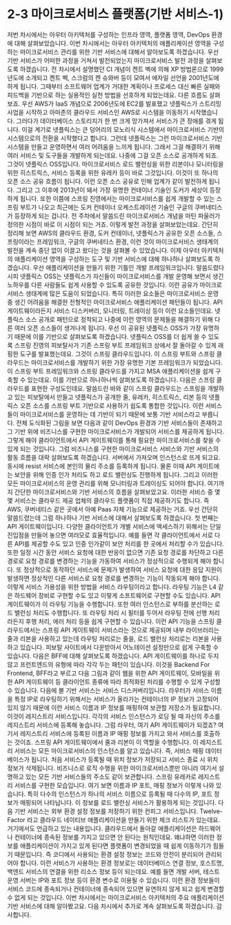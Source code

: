 # 2-3 마이크로서비스 플랫폼(기반 서비스-1)

저번 차시에서는 아우터 아키텍처를 구성하는 인프라 영역, 플랫폼 영역, DevOps 환경에 대해 살펴보았습니다.
이번 차시에서는 아우터 아키텍처의 애플리케이션 영역을 구성하는 마이크로서비스 관리를 위한 기반 서비스에 대해서 알아보도록 하겠습니다.
우선 기반 서비스가 어떠한 과정을 거쳐서 발전되었는지 마이크로서비스 발전 과정을 살펴보도록 하겠습니다.
전 차시에서 설명했던 CI 개념이 켄트 벡에 의해 XP 방법론으로 1999년도에 소개되고 켄트 벡, 스크럼의 켄 슈와버 등이 모여서 에자일 선언을 2001년도에 하게 됩니다.
그때부터 소프트웨어 업계가 거대한 계획이나 프로세스 대신 빠른 실패와 피드백을 기반으로 하는 실용적인 실천 방법을 선호하게 되었는데요.
다른 흐름도 살펴보죠. 우선 AWS가 IaaS 개념으로 2006년도에 EC2를 발표했고 넷플릭스가 스트리밍 사업을 시작하고 아마존의 클라우드 서비스인 AWS로 시스템을 이동하기 시작했습니다.
그러다가 데이터베이스 스토리지가 한 번 크게 망가져서 서비스가 큰 장애를 겪게 됩니다.
이걸 계기로 넷플릭스는 큰 덩어리의 모노리식 시스템에서 마이크로서비스 기반의 시스템으로의 전환을 시작했다고 합니다.
그런데 넷플릭스는 그런 마이크로서비스 기반 시스템을 만들고 운영하면서 여러 어려움을 느끼게 됩니다.
그래서 그걸 해결하기 위해 여러 서비스 및 도구들을 개발하게 되는데요. 나중에 그걸 오픈 소스로 공개하게 되죠. 그것이 넷플릭스 OSS입니다.
마이크로서비스 로드 밸런싱을 위한 리본이나 모니터링을 위한 히스트릭스, 서비스 등록을 위한 유레카 등이 바로 그것입니다.
이것이 또 하나의 오픈 소스 공유 흐름이 됩니다. 이런 오픈 소스 공유로 인해 업계가 같이 발전하게 됩니다.
그리고 그 이후에 2013년이 돼서 가장 유명한 컨테이너 기술인 도커가 세상이 등장하게 됩니다.
또한 이쯤에 스프링 진영에서는 마이크로서비스를 쉽게 개발할 수 있는 스프링 부트가 나오고 최근에는 도커 컨테이너 오케스트레이션 기술인 구글의 쿠버네티스가 등장하게 되는 겁니다.
전 주차에서 말씀드린 마이크로서비스 개념을 마틴 파울러가 정의한 시점이 바로 이 시점이 되는 거죠.
이렇게 발전 과정을 살펴보았는데요. 간단히 정리해 보면 AWS의 클라우드 환경, 도커 컨테이너, 넷플릭스가 공유한 오픈 소스들, 스프링이라는 프레임워크, 구글의 쿠버네티스 환경,
이런 것이 마이크로서비스 생태계의 발전을 계속 중단 없이 이끌고 왔다는 것을 살펴볼 수 있었습니다.
이제 아우터 아키텍처의 애플리케이션 영역을 구성하는 도구 및 기반 서비스에 대해 하나하나 살펴보도록 하겠습니다.
우선 애플리케이션을 만들기 위한 기틀인 개발 프레임워크입니다.
말씀드렸다시피 넷플릭스 OSS는 넷플릭스가 자신들이 마이크로서비스를 개발 운영해 보면서 생긴 노하우를 다른 사람들도 쉽게 사용할 수 있도록 공유한 것입니다.
이런 공유가 마이크로서비스 생태계에 많은 도움이 되었습니다.
특히 이러한 요소들은 마이크로서비스 운영 중 생긴 어려움을 해결한 전형적인 마이크로서비스 애플리케이션 패턴들이 됩니다.
API 게이트웨이라든지 서비스 디스커버리, 모니터링, 트레이싱 등이 이런 요소들인데요.
넷플릭스 소스 공개로 패턴으로 정착되고 나중에 이런 영역의 문제들을 해결하기 위해 다른 여러 오픈 소스들이 생겨나게 됩니다.
우선 이 공유된 넷플릭스 OSS가 가장 유명하기 때문에 이를 기반으로 살펴보도록 하겠습니다.
넷플릭스 OSS를 더 쉽게 쓸 수 있도록 스프링 진영의 피보탈사가 기존 스프링 부트 프레임워크 상에서 잘 돌아갈 수 있게 래핑한 도구를 발표했는데요.
그것이 스프링 클라우드입니다. 이 스프링 부트와 스프링 클라우드는 마이크로서비스를 개발하기 위한 가장 유명한 기본 프레임워크가 되었습니다.
이 스프링 부트 프레임워크와 스프링 클라우드를 가지고 MSA 애플리케이션을 쉽게 구축할 수 있는데요. 이를 기반으로 하나하나씩 살펴보도록 하겠습니다.
다음은 스프링 클라우드를 표현한 구성도인데요. 말씀드린 바와 같이 스프링 클라우드는 스프링을 개발하고 있는 피보탈에서 만들고
넷플릭스가 공개한 줄, 유레카, 히스트릭스, 리본 등의 넷플릭스 오픈 소스를 스프링 부트 기반으로 사용하기 쉽도록 통합한 것입니다.
이런 서비스들이 마이크로서비스를 운영하는 데 기반이 되기 때문에 보통 기반 서비스라고 부릅니다.
전체 도식화된 그림을 보면 다음과 같이 DevOps 환경과 기반 서비스들이 존재하고 그 기반 위에 비즈니스를 구현한 마이크로서비스가 개발되어 서비스를 제공하게 됩니다.
그렇게 해야 클라이언트에서 API 게이트웨이를 통해 필요한 마이크로서비스를 찾을 수 있게 되는 것입니다.
그럼 비즈니스를 구현한 마이크로서비스 서비스와 기반 서비스의 활동 흐름을 대략 살펴보도록 하겠습니다.
서버에서 가져오며 인스턴스로 뜨게 되고요. 동시에 resist 서비스에 본인의 물리 주소를 등록하게 됩니다.
물론 이때 API 게이트에는 보안을 위해 인증 인가 처리도 하고 로드 밸런싱도 진행하게 됩니다.
그리고 이러한 모든 마이크로서비스의 운영 관리를 위해 모니터링과 트레이싱도 되어야 합니다.
여기까지 간단한 마이크로서비스와 기반 서비스의 흐름을 살펴보았고요.
이러한 서비스 중 몇몇 서비스는 클라우드 제공 업체의 클라우드 플랫폼이 직접 제공하기도 합니다. 즉 AWS, 쿠버네티스 같은 곳에서 아예 Paas 자체 기능으로 제공하는 거죠.
우선 간단히 말씀드렸는데 그럼 하나하나 기반 서비스에 대해서 살펴보도록 하겠습니다. 첫 번째는 API 게이트웨이입니다.
다양한 클라이언트가 개별 서비스에 액세스하기 위해서는 단일 진입점을 만들어 놓으면 여러모로 효율적입니다.
예를 들면 각 클라이언트에서 서로 다른 API를 제공할 수도 있고 인증 인가같이 보안 처리를 한 곳에서 처리할 수가 있습니다.
또한 일정 시간 동안 서비스 요청에 대한 반응이 없으면 기존 요청 경로를 차단하고 다른 경로로 요청 경로를 변경하는 기능을 가동하여 서비스가 정상적으로 수행되게 해야 합니다.
또 정상적으로 동작하던 서비스에 문제가 발생하여 서비스 요청에 대한 응답 지원이 발생하면 정상적인 다른 서비스로 요청 경로를 변경하는 기능이 작동되게 해야 합니다.
이렇게 서비스 가용성을 위한 방법을 서비스 라우팅이라고 합니다. 라우팅 기능은 L4 같은 하드웨어 장비로 구현할 수도 있고 이렇게 소프트웨어로 구현할 수도 있습니다.
API 게이트웨이가 이 라우팅 기능을 수행합니다. 또한 여러 인스턴스로 부하를 분산하는 로드 밸런싱 처리도 수행합니다.
또 라우팅 처리 시 필터를 두어서 라우팅 전에 선행 처리라든지 후행 처리, 에러 처리 등을 쉽게 구현할 수 있습니다.
이런 API 기능을 스프링 클라우드에서는 스프링 API 게이트웨이 서비스라는 것으로 제공되며
내부 라이브러리는 줄과 리본을 사용하고 있는데 라우팅 처리로는 줄을, 로드 밸런싱 처리로는 리본을 사용하고 있습니다.
피보탈 사이트에서 다운받아서 어노테이션 설정만으로 쉽게 구축할 수 있습니다.
다음은 BFF에 대해 살펴보도록 하겠습니다. API 게이트웨이를 하나로 두지 않고 프런트엔드의 유형에 따라 각각 두는 패턴이 있습니다.
이것을 Backend For Frontend, BFF라고 부르고 다음 그림과 같이 웹을 위한 API 게이트웨이, 모바일을 위한 API 게이트웨이 등
클라이언트 종류에 따라 최적화된 처리를 수행할 수 있게 구성할 수 있습니다.
다음에 볼 기반 서비스는 서비스 디스커버리입니다. 라우터가 서비스 이름을 특정 IP로 라우팅하기 위해서는 서비스가 올라가는 컨테이너의 IP 정보가 고정되어 있지 않기 때문에
이런 서비스 이름과 IP 정보를 매핑하여 보관할 저장소가 필요합니다. 이것이 레지스트리 서비스입니다.
각각의 서비스 인스턴스가 로딩 될 때 자신의 주소를 레지스트리 서비스에 등록해 놓습니다.
그럼 라우터, 여기 API 게이트웨이가 되겠죠? 여기서 레지스트리 서비스에 등록된 이름과 IP 매핑 정보를 가지고 와서 서비스를 호출하는 것이죠.
스프링 API 게이트웨이에서 줄과 리본이 이 역할을 수행합니다. 이 레지스트리 서비스는 모든 마이크로서비스의 인스턴스를 알고 있습니다.
즉, 서비스 매핑 데이터베이스가 됩니다. 처음 서비스가 등록될 때 위치 정보가 저장되고 서비스 종료 시 위치 정보가 삭제됩니다.
비즈니스로 로직 수행을 위한 마이크로서비스뿐만 아니라 여기서 설명하고 있는 모든 기반 서비스들의 주소도 같이 보관합니다.
스프링 유레카로 레지스트리 서비스를 구현한 모습입니다. 여기 보면 이름과 IP 포트, 매핑 정보가 이렇게 나와 있습니다.
특히 다수의 인스턴스가 하나의 서비스 이름으로 등록될 때 다수의 IP, 포트 정보가 매핑되어 나타납니다. 이 정보를 로드 밸런싱 서비스가 활용하게 되는 것입니다.
다음 기반 서비스는 외부 환경 설정 정보를 저장하기 위한 컨피그 서비스입니다. Twelve-Factor 라고 클라우드 네이티브 애플리케이션을 만들기 위한 체크 리스트가 있는데요.
거기에서도 언급하고 있는 내용입니다. 클라우드에서 돌아갈 애플리케이션은 하드웨어나 컨테이너에 종속된 정보를 가지고 있으면 안 된다는 원칙인데요.
왜냐하면 이러한 정보를 애플리케이션이 가지고 있게 된다면 플랫폼이 변경되었을 때 쉽게 이동하기가 힘들기 때문입니다.
즉 코디에서 사용되는 환경 설정 정보는 코드와 안전이 분리되어 관리되어야 합니다.
이런 서비스가 사용하는 환경 정보로는 데이터베이스 연결 정보, 호스트명, 백엔드 서비스의 연결을 위한 리소스 정보 등이 되는데요.
예를 들면 개발 서버, 테스트 운영 서버는 IP와 포트 정보 등이 환경 변수로 이용될 수 있습니다.
이런 환경 정보들이 서비스 코드에 종속되거나 컨테이너에 종속되어 있으면 유연하지 않게 되고 쉽게 변경할 수 없게 되는 것입니다.
이번 차시에서는 마이크로서비스 아키텍처의 주요 애플리케이션 기반 서비스에 대해 알아봤고요. 다음 차시에서 추가로 계속 살펴보도록 하겠습니다. 감사합니다.
